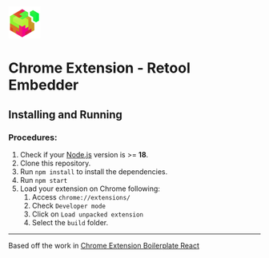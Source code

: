 <img src="src/assets/img/icon-128.png" width="64"/>

# Chrome Extension - Retool Embedder

## Installing and Running

### Procedures:

1. Check if your [Node.js](https://nodejs.org/) version is >= **18**.
2. Clone this repository.
3. Run `npm install` to install the dependencies.
4. Run `npm start`
5. Load your extension on Chrome following:
   1. Access `chrome://extensions/`
   2. Check `Developer mode`
   3. Click on `Load unpacked extension`
   4. Select the `build` folder.

---

Based off the work in [Chrome Extension Boilerplate React](https://github.com/lxieyang/chrome-extension-boilerplate-react.git)
